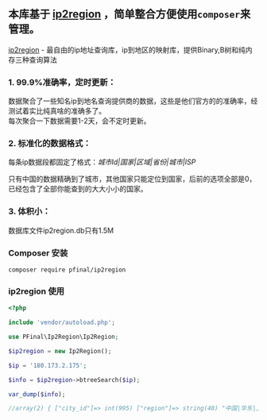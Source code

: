 
本库基于 [ip2region](https://github.com/lionsoul2014/ip2region) ，简单整合方便使用`composer`来管理。
--

[ip2region](https://github.com/pfinal/ip2region) - 最自由的ip地址查询库，ip到地区的映射库，提供Binary,B树和纯内存三种查询算法

### 1. 99.9%准确率，定时更新：

数据聚合了一些知名ip到地名查询提供商的数据，这些是他们官方的的准确率，经测试着实比纯真啥的准确多了。<br />
每次聚合一下数据需要1-2天，会不定时更新。

### 2. 标准化的数据格式：

每条ip数据段都固定了格式：_城市Id|国家|区域|省份|城市|ISP_

只有中国的数据精确到了城市，其他国家只能定位到国家，后前的选项全部是0，已经包含了全部你能查到的大大小小的国家。


### 3. 体积小：

数据库文件ip2region.db只有1.5M

### Composer 安装

```
composer require pfinal/ip2region
```

### ip2region 使用

```php
<?php

include 'vendor/autoload.php';

use PFinal\Ip2Region\Ip2Region;

$ip2region = new Ip2Region();

$ip = '180.173.2.175';

$info = $ip2region->btreeSearch($ip);

var_dump($info);

//array(2) { ["city_id"]=> int(995) ["region"]=> string(40) "中国|华东|上海市|上海市|电信" }
```